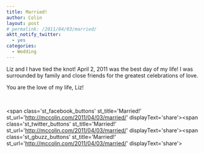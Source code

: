 ```yaml
---
title: Married!
author: Colin
layout: post
# permalink: /2011/04/03/married/
aktt_notify_twitter:
  - yes
categories:
  - Wedding
---
```

Liz and I have tied the knot! April 2, 2011 was the best day of my life! I was surrounded by family and close friends for the greatest celebrations of love.

You are the love of my life, Liz!

&nbsp;

<span class='st\_facebook\_buttons' st\_title='Married!' st\_url='http://mccolin.com/2011/04/03/married/' displayText='share'></span><span class='st\_twitter\_buttons' st\_title='Married!' st\_url='http://mccolin.com/2011/04/03/married/' displayText='share'></span><span class='st\_gbuzz\_buttons' st\_title='Married!' st\_url='http://mccolin.com/2011/04/03/married/' displayText='share'></span>